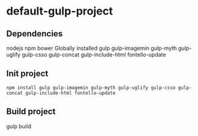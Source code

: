 # default-gulp-project

## Dependencies ##
nodejs
npm
bower
Globally installed gulp gulp-imagemin gulp-myth gulp-uglify gulp-csso gulp-concat gulp-include-html fontello-update

## Init project ##
`npm install gulp gulp-imagemin gulp-myth gulp-uglify gulp-csso gulp-concat gulp-include-html fontello-update`

## Build project ##
gulp build